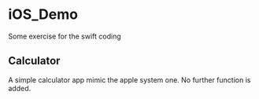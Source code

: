 # iOS_Demo
Some exercise for the swift coding

## Calculator
A simple calculator app mimic the apple system one. No further function is added.
